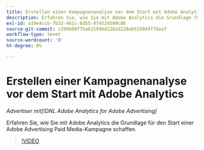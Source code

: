 ```yaml
---
title: Erstellen einer Kampagnenanalyse vor dem Start mit Adobe Analytics
description: Erfahren Sie, wie Sie mit Adobe Analytics die Grundlage für den Start einer Adobe Advertising Paid Media-Kampagne schaffen.
exl-id: a19e4ccb-7b32-461c-8d55-874524509c06
source-git-commit: c299b88f75a62194bd22b2d220ab525045f78ea7
workflow-type: tm+mt
source-wordcount: '0'
ht-degree: 0%

---
```


# Erstellen einer Kampagnenanalyse vor dem Start mit Adobe Analytics

*Advertiser mit[!DNL Adobe Analytics for Adobe Advertising]*

Erfahren Sie, wie Sie mit Adobe Analytics die Grundlage für den Start einer Adobe Advertising Paid Media-Kampagne schaffen.

>[!VIDEO](https://video.tv.adobe.com/v/33501)
